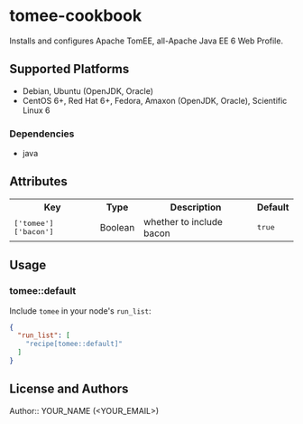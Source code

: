# tomee-cookbook

Installs and configures Apache TomEE, all-Apache Java EE 6 Web Profile.

## Supported Platforms

- Debian, Ubuntu (OpenJDK, Oracle)
- CentOS 6+, Red Hat 6+, Fedora, Amaxon (OpenJDK, Oracle), Scientific Linux 6

### Dependencies
- java

## Attributes

<table>
  <tr>
    <th>Key</th>
    <th>Type</th>
    <th>Description</th>
    <th>Default</th>
  </tr>
  <tr>
    <td><tt>['tomee']['bacon']</tt></td>
    <td>Boolean</td>
    <td>whether to include bacon</td>
    <td><tt>true</tt></td>
  </tr>
</table>

## Usage

### tomee::default

Include `tomee` in your node's `run_list`:

```json
{
  "run_list": [
    "recipe[tomee::default]"
  ]
}
```

## License and Authors

Author:: YOUR_NAME (<YOUR_EMAIL>)
